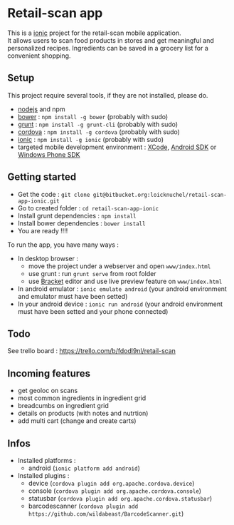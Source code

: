 # Retail-scan app

This is a [ionic](http://ionicframework.com/) project for the retail-scan mobile application.  
It allows users to scan food products in stores and get meaningful and personalized recipes. Ingredients can be saved in a grocery list for a convenient shopping.

## Setup

This project require several tools, if they are not installed, please do.

- [nodejs](http://nodejs.org/) and npm
- [bower](http://bower.io/) : ```npm install -g bower``` (probably with sudo)
- [grunt](http://gruntjs.com/getting-started) : ```npm install -g grunt-cli``` (probably with sudo)
- [cordova](https://cordova.apache.org/) : ```npm install -g cordova``` (probably with sudo)
- [ionic](http://ionicframework.com/) : ```npm install -g ionic``` (probably with sudo)
- targeted mobile development environment : [XCode](https://developer.apple.com/xcode/), [Android SDK](http://developer.android.com/sdk/index.html) or [Windows Phone SDK](http://developer.windowsphone.com/en-us)

## Getting started

- Get the code : ```git clone git@bitbucket.org:loicknuchel/retail-scan-app-ionic.git```
- Go to created folder : ```cd retail-scan-app-ionic```
- Install grunt dependencies : ```npm install```
- Install bower dependencies : ```bower install```
- You are ready !!!!

To run the app, you have many ways :

- In desktop browser :
    - move the project under a webserver and open ```www/index.html```
    - use grunt : run ```grunt serve``` from root folder
    - use [Bracket](http://brackets.io/) editor and use live preview feature on ```www/index.html```
- In android emulator : ```ionic emulate android``` (your android environment and emulator must have been setted)
- In your android device : ```ionic run android``` (your android environment must have been setted and your phone connected)

## Todo

See trello board : https://trello.com/b/fdodl9nl/retail-scan

## Incoming features

- get geoloc on scans
- most common ingredients in ingredient grid
- breadcumbs on ingredient grid
- details on products (with notes and nutrtion)
- add multi cart (change and create carts)

## Infos

- Installed platforms :
    - android (```ionic platform add android```)
- Installed plugins :
    - device (```cordova plugin add org.apache.cordova.device```)
    - console (```cordova plugin add org.apache.cordova.console```)
    - statusbar (```cordova plugin add org.apache.cordova.statusbar```)
    - barcodescanner (```cordova plugin add https://github.com/wildabeast/BarcodeScanner.git```)
